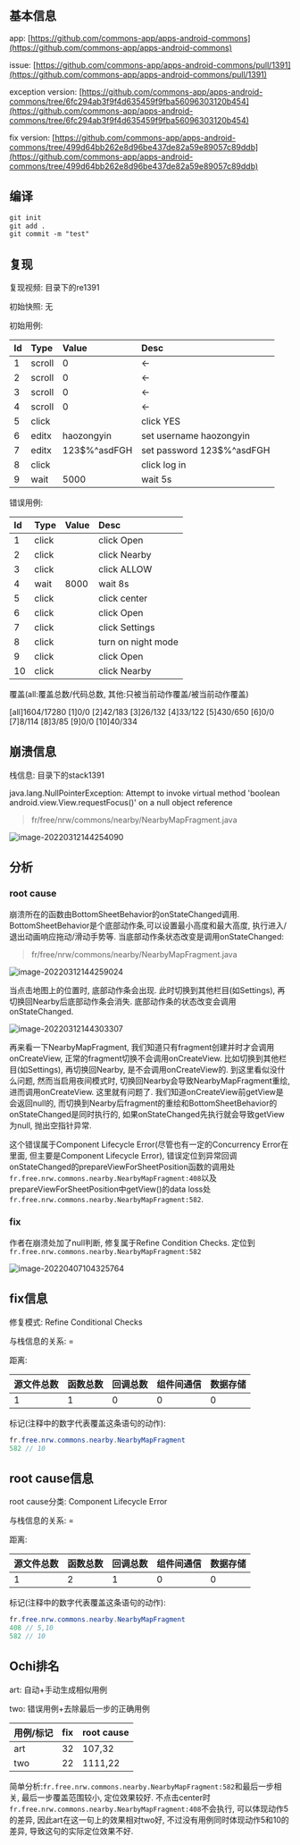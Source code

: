 ## 基本信息

app: [https://github.com/commons-app/apps-android-commons](https://github.com/commons-app/apps-android-commons)

issue: [https://github.com/commons-app/apps-android-commons/pull/1391](https://github.com/commons-app/apps-android-commons/pull/1391)

exception version: [https://github.com/commons-app/apps-android-commons/tree/6fc294ab3f9f4d635459f9fba56096303120b454](https://github.com/commons-app/apps-android-commons/tree/6fc294ab3f9f4d635459f9fba56096303120b454)

fix version: [https://github.com/commons-app/apps-android-commons/tree/499d64bb262e8d96be437de82a59e89057c89ddb](https://github.com/commons-app/apps-android-commons/tree/499d64bb262e8d96be437de82a59e89057c89ddb)

## 编译

```xml
git init
git add .
git commit -m "test"
```
## 复现

复现视频: 目录下的re1391

初始快照: 无

初始用例:

|Id|Type|Value|Desc|
|:----|:----|:----|:----|
|1|scroll|0|<-|
|2|scroll|0|<-|
|3|scroll|0|<-|
|4|scroll|0|<-|
|5|click|    |click YES|
|6|editx|haozongyin|set username haozongyin|
|7|editx|123$%^asdFGH|set password 123$%^asdFGH|
|8|click|    |click log in|
|9|wait|5000|wait 5s|

错误用例:

|Id|Type|Value|Desc|
|:----|:----|:----|:----|
|1|click|    |click Open|
|2|click|    |click Nearby|
|3|click|    |click ALLOW|
|4|wait|8000|wait 8s|
|5|click|    |click center|
|6|click|    |click Open|
|7|click|    |click Settings|
|8|click|    |turn on night mode|
|9|click|    |click Open|
|10|click|    |click Nearby|

覆盖(all:覆盖总数/代码总数, 其他:只被当前动作覆盖/被当前动作覆盖)

[all]1604/17280 [1]0/0 [2]42/183 [3]26/132 [4]33/122 [5]430/650 [6]0/0 [7]8/114 [8]3/85 [9]0/0 [10]40/334 

## 崩溃信息

栈信息: 目录下的stack1391

java.lang.NullPointerException: Attempt to invoke virtual method 'boolean android.view.View.requestFocus()' on a null object reference

> fr/free/nrw/commons/nearby/NearbyMapFragment.java

![image-20220312144254090](README.assets/image-20220312144254090.png)

## 分析

### root cause

崩溃所在的函数由BottomSheetBehavior的onStateChanged调用. BottomSheetBehavior是个底部动作条,可以设置最小高度和最大高度, 执行进入/退出动画响应拖动/滑动手势等. 当底部动作条状态改变是调用onStateChanged:

> fr/free/nrw/commons/nearby/NearbyMapFragment.java

![image-20220312144259024](README.assets/image-20220312144259024.png)

当点击地图上的位置时, 底部动作条会出现. 此时切换到其他栏目(如Settings), 再切换回Nearby后底部动作条会消失. 底部动作条的状态改变会调用onStateChanged.

![image-20220312144303307](README.assets/image-20220312144303307.png)

再来看一下NearbyMapFragment, 我们知道只有fragment创建并时才会调用onCreateView, 正常的fragment切换不会调用onCreateView.  比如切换到其他栏目(如Settings), 再切换回Nearby, 是不会调用onCreateView的. 到这里看似没什么问题, 然而当启用夜间模式时, 切换回Nearby会导致NearbyMapFragment重绘, 进而调用onCreateView. 这里就有问题了. 我们知道onCreateView前getView是会返回null的, 而切换到Nearby后fragment的重绘和BottomSheetBehavior的onStateChanged是同时执行的, 如果onStateChanged先执行就会导致getView为null, 抛出空指针异常.

这个错误属于Component Lifecycle Error(尽管也有一定的Concurrency Error在里面, 但主要是Component Lifecycle Error), 错误定位到异常回调onStateChanged的prepareViewForSheetPosition函数的调用处`fr.free.nrw.commons.nearby.NearbyMapFragment:408`以及prepareViewForSheetPosition中getView()的data loss处`fr.free.nrw.commons.nearby.NearbyMapFragment:582`.

### fix

作者在崩溃处加了null判断, 修复属于Refine Condition Checks. 定位到`fr.free.nrw.commons.nearby.NearbyMapFragment:582`

![image-20220407104325764](README.assets/image-20220407104325764.png)

## fix信息

修复模式: Refine Conditional Checks

与栈信息的关系: =

距离:

|源文件总数|函数总数|回调总数|组件间通信|数据存储|
|:----|:----|:----|:----|:----|
|1|1|0|0|0|

标记(注释中的数字代表覆盖这条语句的动作):

```java
fr.free.nrw.commons.nearby.NearbyMapFragment
582 // 10
```
## root cause信息

root cause分类: Component Lifecycle Error

与栈信息的关系: =

距离:

|源文件总数|函数总数|回调总数|组件间通信|数据存储|
|:----|:----|:----|:----|:----|
|1|2|1|0|0|

标记(注释中的数字代表覆盖这条语句的动作):

```java
fr.free.nrw.commons.nearby.NearbyMapFragment
408 // 5,10
582 // 10
```
## Ochi排名

art: 自动+手动生成相似用例

two: 错误用例+去除最后一步的正确用例

|用例/标记|fix|root cause|
|:----|:----|:----|
|art|32|107,32|
|two|22|1111,22|

简单分析:`fr.free.nrw.commons.nearby.NearbyMapFragment:582`和最后一步相关, 最后一步覆盖范围较小, 定位效果较好. 不点击center时`fr.free.nrw.commons.nearby.NearbyMapFragment:408`不会执行, 可以体现动作5的差异, 因此art在这一句上的效果相对two好, 不过没有用例同时体现动作5和10的差异, 导致这句的实际定位效果不好.

